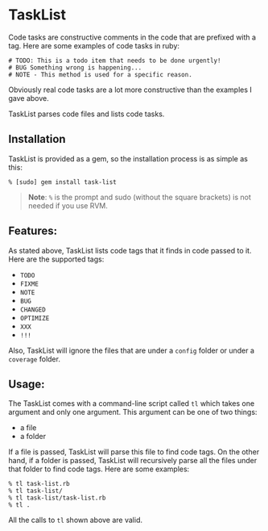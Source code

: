 TaskList
========

Code tasks are constructive comments in the code that are prefixed with a tag. Here are some examples of code tasks in ruby:

    # TODO: This is a todo item that needs to be done urgently!
    # BUG Something wrong is happening...
    # NOTE - This method is used for a specific reason.

Obviously real code tasks are a lot more constructive than the examples I gave above.

TaskList parses code files and lists code tasks.

Installation
------------

TaskList is provided as a gem, so the installation process is as simple as this:

    % [sudo] gem install task-list

> **Note**: `%` is the prompt and sudo (without the square brackets) is not needed if you use RVM.

Features:
---------

As stated above, TaskList lists code tags that it finds in code passed to it. Here are the supported tags:

- `TODO`
- `FIXME`
- `NOTE`
- `BUG`
- `CHANGED`
- `OPTIMIZE`
- `XXX`
- `!!!`

Also, TaskList will ignore the files that are under a `config` folder or under a `coverage` folder.

Usage:
------

The TaskList comes with a command-line script called `tl` which takes one argument and only one argument. This argument can be one of two things:

- a file
- a folder

If a file is passed, TaskList will parse this file to find code tags. On the other hand, if a folder is passed, TaskList will recursively parse all the files under that folder to find code tags. Here are some examples:

    % tl task-list.rb
    % tl task-list/
    % tl task-list/task-list.rb
    % tl .

All the calls to `tl` shown above are valid.
